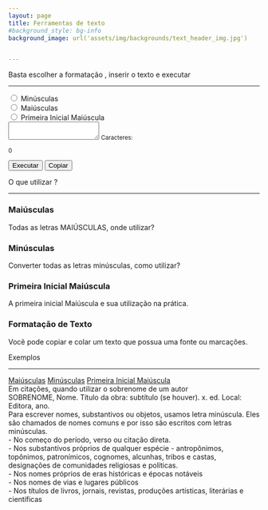 ```yaml
---
layout: page
title: Ferramentas de texto 
#background_style: bg-info
background_image: url('assets/img/backgrounds/text_header_img.jpg')


---
```


<section class="formulario">
<div class="textoHeader">
    <p> Basta escolher a formatação , inserir o texto e executar </p>
    <hr class="divider line-texto">
</div>



<form class="textoForm">

  <div class="align-rb">
      <div class="botao-p custom-control custom-radio">
        <input class="custom-control-input " type="radio" id="lowercase"  name="gender" value="lowercase" >
         <label class="custom-control-label rb-input" for="lowercase">Minúsculas</label>
      </div>
      <div class="botao-p custom-control custom-radio">
        <input class="custom-control-input" type="radio" id="uppercase" name="gender" value="uppercase">
        <label class="custom-control-label" for="uppercase">Maiúsculas</label>
      </div>
      <div class="botao-p custom-control custom-radio">   
        <input class="custom-control-input" type="radio" id="firstUppercase" name="gender" value="firstUppercase">
        <label class="custom-control-label" for="firstUppercase">Primeira Inicial Maiúscula</label>
      </div>
  </div>
  <div class="form-group">  
    <textarea class="form-control" type="text" id="textResult" name="fname"> </textarea>
    <small class="form-text text-muted"> Caracteres: <p class="lenghtTextArea" id="lenghtTextArea"> 0 </p></small>
  </div>

  <div class="align-bt">
    <button id="executeFunction" type="button" class="btn btn-secondary">Executar</button>
    <button id="executeFunction" type="button" class="btn btn-secondary">Copiar</button>
  </div>
</form>

<div class="text-information">
    <p> O que utilizar ?</p>
    <hr class="divider line-texto">
</div>

<div class="section-services-text">
    <div class="col-lg-3 col-md-6 text-center">
      <div class="mt-5">
        <i class="fas fa-4x fa-text-height text-primary mb-4"></i>
        <h3 class="h4 mb-2">Maiúsculas</h3>
        <div class="text-muted mb-0">
          Todas as letras MAIÚSCULAS, onde utilizar?
        </div>
      </div>
    </div>
    <div class="col-lg-3 col-md-6 text-center">
      <div class="mt-5">
        <i class="fas fa-4x fa-file-powerpoint text-primary mb-4"></i>
        <h3 class="h4 mb-2">Minúsculas</h3>
        <div class="text-muted mb-0">
          Converter todas as letras minúsculas, como utilizar?
        </div>
      </div>
    </div>
    <div class="col-lg-3 col-md-6 text-center">
      <div class="mt-5">
        <i class="fas fa-4x fa-subscript text-primary mb-4"></i>
        <h3 class="h4 mb-2">Primeira Inicial Maiúscula</h3>
        <div class="text-muted mb-0">
          A primeira inicial Maíúscula e sua utilização na prática.
        </div>
      </div>
    </div>
    <div class="col-lg-3 col-md-6 text-center">
      <div class="mt-5">
        <i class="fas fa-4x fa-remove-format text-primary mb-4"></i>
        <h3 class="h4 mb-2">Formatação de Texto</h3>
        <div class="text-muted mb-0">
          Você pode copiar e colar um texto que possua uma fonte ou marcações.
        </div>
      </div>
    </div>
</div>

<div class="text-information">
    <p> Exemplos </p>
    <hr class="divider line-texto">
</div>

<div class="row suggest-format">
  <div class="col-4">
    <div class="list-group" id="list-tab" role="tablist">
      <a class="list-group-item list-group-item-action active" id="list-home-list" data-toggle="list" href="#list-home" role="tab" aria-controls="home">Maiúsculas</a>
      <a class="list-group-item list-group-item-action" id="list-profile-list" data-toggle="list" href="#list-profile" role="tab" aria-controls="profile">Minúsculas</a>
      <a class="list-group-item list-group-item-action" id="list-messages-list" data-toggle="list" href="#list-messages" role="tab" aria-controls="messages">Primeira Inicial Maiúscula</a>
    </div>
  </div>
  <div class="col-8">
    <div class="tab-content" id="nav-tabContent">
      <div class="tab-pane fade show active" id="list-home" role="tabpanel" aria-labelledby="list-home-list">
        Em citações, quando utilizar o sobrenome de um autor<br>
        SOBRENOME, Nome. Título da obra: subtítulo (se houver). x. ed. Local: Editora, ano.
      </div>
      <div class="tab-pane fade" id="list-profile" role="tabpanel" aria-labelledby="list-profile-list">
        Para escrever nomes, substantivos ou objetos, usamos letra minúscula. Eles são chamados de nomes comuns e por isso são escritos com letras minúsculas.
      </div>
      <div class="tab-pane fade" id="list-messages" role="tabpanel" aria-labelledby="list-messages-list">
       - No começo do período, verso ou citação direta. <br>
       - Nos substantivos próprios de qualquer espécie - antropônimos, topônimos, patronímicos, cognomes, alcunhas, tribos e castas, designações de comunidades religiosas e políticas.<br>
       -  Nos nomes próprios de eras históricas e épocas notáveis <br>
       - Nos nomes de vias e lugares públicos<br>
       - Nos títulos de livros, jornais, revistas, produções artísticas, literárias e científicas
      </div>
    </div>
  </div>
</div>


</section>

